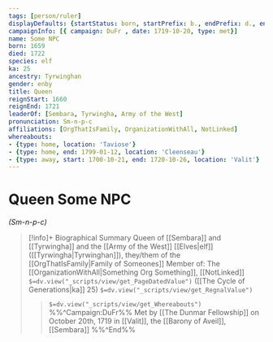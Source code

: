 ```yaml
---
tags: [person/ruler]
displayDefaults: {startStatus: born, startPrefix: b., endPrefix: d., endStatus: died}
campaignInfo: [{ campaign: DuFr , date: 1719-10-20, type: met}]
name: Some NPC
born: 1659
died: 1722
species: elf
ka: 25
ancestry: Tyrwinghan
gender: enby
title: Queen
reignStart: 1660
reignEnd: 1721
leaderOf: [Sembara, Tyrwingha, Army of the West]
pronunciation: Sm-n-p-c
affiliations: [OrgThatIsFamily, OrganizationWithAll, NotLinked]
whereabouts:
- {type: home, location: 'Taviose'}
- {type: home, end: 1799-01-12, location: 'Cleenseau'}
- {type: away, start: 1700-10-21, end: 1720-10-26, location: 'Valit'}
---
```

# Queen Some NPC
*(Sm-n-p-c)*
>[!info]+ Biographical Summary
>Queen of [[Sembara]] and [[Tyrwingha]] and the [[Army of the West]]
>[[Elves|elf]]  ([[Tyrwingha|Tyrwinghan]]), they/them of the [[OrgThatIsFamily|Family of Someones]]
> Member of: The [[OrganizationWithAll|Something Org Something]], [[NotLinked]]
>`$=dv.view("_scripts/view/get_PageDatedValue")` ([[The Cycle of Generations|ka]] 25)
>`$=dv.view("_scripts/view/get_RegnalValue")`
>> `$=dv.view("_scripts/view/get_Whereabouts")`
>>%%^Campaign:DuFr%% Met by [[The Dunmar Fellowship]] on October 20th, 1719 in [[Valit]], the [[Barony of Aveil]], [[Sembara]] %%^End%%
